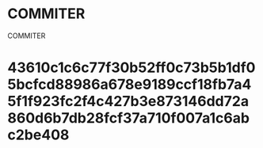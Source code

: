 # COMMITER
COMMITER






# 43610c1c6c77f30b52ff0c73b5b1df05bcfcd88986a678e9189ccf18fb7a45f1f923fc2f4c427b3e873146dd72a860d6b7db28fcf37a710f007a1c6abc2be408
